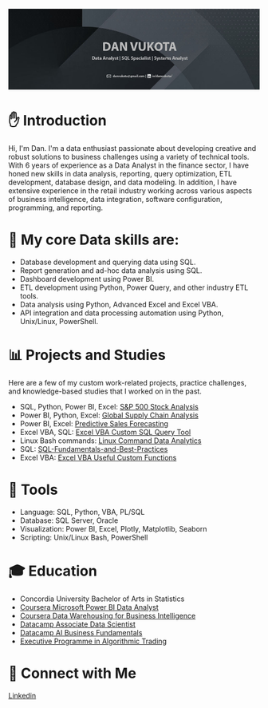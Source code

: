 ![banner](https://github.com/danvuk567/danvuk567/blob/main/images/github_banner2.jpg?raw=true)

# ✋ Introduction

Hi, I'm Dan. I'm a data enthusiast passionate about developing creative and robust solutions to business challenges using a variety of technical tools. With 6 years of experience as a Data Analyst in the finance sector, I have honed new skills in data analysis, reporting, query optimization, ETL development, database design, and data modeling. In addition, I have extensive experience in the retail industry working across various aspects of business intelligence, data integration, software configuration, programming, and reporting. 

# 🔨 My core Data skills are:

* Database development and querying data using SQL.
* Report generation and ad-hoc data analysis using SQL.
* Dashboard development using Power BI.
* ETL development using Python, Power Query, and other industry ETL tools.
* Data analysis using Python, Advanced Excel and Excel VBA.
* API integration and data processing automation using Python, Unix/Linux, PowerShell.

# 📊 Projects and Studies

Here are a few of my custom work-related projects, practice challenges, and knowledge-based studies that I worked on in the past.

* SQL, Python, Power BI, Excel: [S&P 500 Stock Analysis](https://github.com/danvuk567/SP500-Stock-Analysis)
* Power BI, Python, Excel: [Global Supply Chain Analysis](https://github.com/danvuk567/Global-Supply-Chain-Analysis)
* Power BI, Excel: [Predictive Sales Forecasting](https://github.com/danvuk567/Predictive-Sales-Forecasting)
* Excel VBA, SQL: [Excel VBA Custom SQL Query Tool](https://github.com/danvuk567/Excel_VBA-Custom-SQL-Query-Tool)
* Linux Bash commands: [Linux Command Data Analytics](https://github.com/danvuk567/Linux-Command-Data-Analytics)
* SQL: [SQL-Fundamentals-and-Best-Practices](https://github.com/danvuk567/SQL-Fundamentals-and-Best-Practices)
* Excel VBA: [Excel VBA Useful Custom Functions](https://github.com/danvuk567/Excel_VBA-Useful-Custom-Functions)

# 🔧 Tools

* Language: SQL, Python, VBA, PL/SQL
* Database: SQL Server, Oracle
* Visualization: Power BI, Excel, Plotly, Matplotlib, Seaborn
* Scripting: Unix/Linux Bash, PowerShell

# 🎓 Education

* Concordia University Bachelor of Arts in Statistics
* [Coursera Microsoft Power BI Data Analyst](https://www.coursera.org/account/accomplishments/specialization/certificate/N9DA5MVENNXH)
* [Coursera Data Warehousing for Business Intelligence](https://www.coursera.org/account/accomplishments/specialization/FJ7WBPQJJZL8)
* [Datacamp Associate Data Scientist](https://www.datacamp.com/completed/statement-of-accomplishment/track/5b8c8647048f9150e6ce597a98544a9ecb6009e3)
* [Datacamp AI Business Fundamentals](https://www.datacamp.com/completed/statement-of-accomplishment/track/dbc64a8fcb55c097ea31f7e396dd1f19864c4e2c)
* [Executive Programme in Algorithmic Trading](https://www.credential.net/daf2b3eb-8485-415d-94c7-19264059a51a#gs.gsa1g1)

# 🤝 Connect with Me

[Linkedin](https://www.linkedin.com/in/danvukota/)

  

